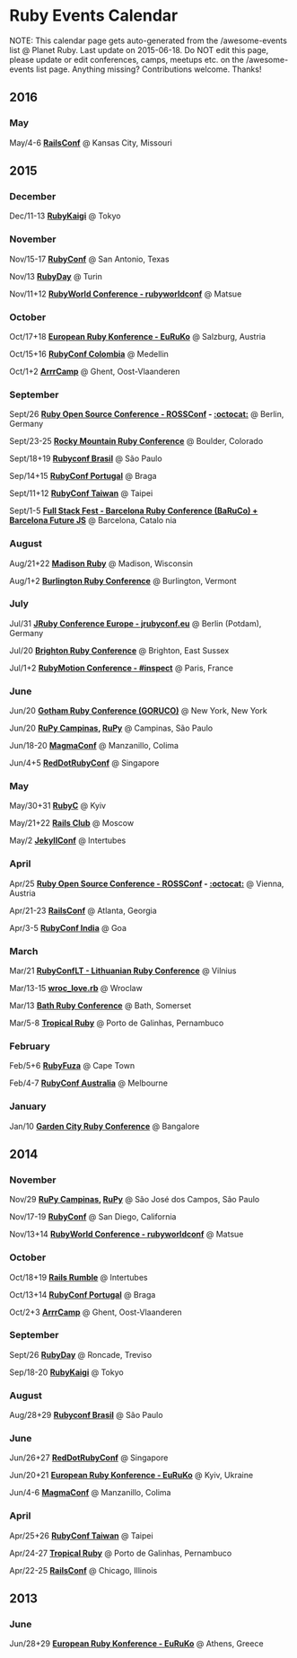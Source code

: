 # Ruby Events Calendar

NOTE: This calendar page gets auto-generated from the /awesome-events list @ Planet Ruby.
Last update on 2015-06-18.
Do NOT edit this page, please update or edit conferences, camps, meetups etc.
on the /awesome-events list page. Anything missing? Contributions welcome. Thanks!



## 2016

### May


May/4-6  **[RailsConf](http://railsconf.com)** @ Kansas City, Missouri

## 2015

### December


Dec/11-13  **[RubyKaigi](http://rubykaigi.org)** @ Tokyo

### November


Nov/15-17  **[RubyConf](http://rubyconf.org)** @ San Antonio, Texas


Nov/13  **[RubyDay](http://www.rubyday.it)** @ Turin


Nov/11+12  **[RubyWorld Conference - rubyworldconf](http://www.rubyworld-conf.org/en)** @ Matsue

### October


Oct/17+18  **[European Ruby Konference - EuRuKo](http://euruko.org)** @ Salzburg, Austria


Oct/15+16  **[RubyConf Colombia](http://www.rubyconf.co)** @ Medellin


Oct/1+2  **[ArrrCamp](http://arrrrcamp.be)** @ Ghent, Oost-Vlaanderen

### September


Sept/26  **[Ruby Open Source Conference - ROSSConf](http://rossconf.io) - [:octocat:](https://github.com/rossconf)** @ Berlin, Germany


Sept/23-25  **[Rocky Mountain Ruby Conference](http://rockymtnruby.com)** @ Boulder, Colorado


Sept/18+19  **[Rubyconf Brasil](http://www.rubyconf.com.br)** @ São Paulo


Sep/14+15  **[RubyConf Portugal](http://rubyconf.pt)** @ Braga


Sept/11+12  **[RubyConf Taiwan](http://rubyconf.tw)** @ Taipei


Sept/1-5  **[Full Stack Fest - Barcelona Ruby Conference (BaRuCo) + Barcelona Future JS](http://www.fullstackfest.com)** @ Barcelona, Catalo
nia

### August


Aug/21+22  **[Madison Ruby](http://madisonpl.us/ruby)** @ Madison, Wisconsin


Aug/1+2  **[Burlington Ruby Conference](http://www.burlingtonrubyconference.com)** @ Burlington, Vermont

### July


Jul/31  **[JRuby Conference Europe - jrubyconf.eu](http://jrubyconf.eu)** @ Berlin (Potdam), Germany


Jul/20  **[Brighton Ruby Conference](http://brightonruby.com)** @ Brighton, East Sussex


Jul/1+2  **[RubyMotion Conference - #inspect](http://conference.rubymotion.com)** @ Paris, France

### June


Jun/20  **[Gotham Ruby Conference (GORUCO)](http://goruco.com)** @ New York, New York


Jun/20  **[RuPy Campinas](http://campinas.rupy.com.br), [RuPy](http://rupy.com.br)** @ Campinas, São Paulo


Jun/18-20  **[MagmaConf](http://magmaconf.com)** @ Manzanillo, Colima


Jun/4+5  **[RedDotRubyConf](http://www.reddotrubyconf.com)** @ Singapore

### May


May/30+31  **[RubyC](http://rubyc.eu)** @ Kyiv


May/21+22  **[Rails Club](http://railsclub.ru)** @ Moscow


May/2  **[JekyllConf](http://jekyllconf.com)** @ Intertubes

### April


Apr/25  **[Ruby Open Source Conference - ROSSConf](http://rossconf.io) - [:octocat:](https://github.com/rossconf)** @ Vienna, Austria


Apr/21-23  **[RailsConf](http://railsconf.com)** @ Atlanta, Georgia


Apr/3-5  **[RubyConf India](http://rubyconfindia.org)** @ Goa

### March


Mar/21  **[RubyConfLT - Lithuanian Ruby Conference](http://rubyconf.lt)** @ Vilnius


Mar/13-15  **[wroc_love.rb](http://www.wrocloverb.com)** @ Wroclaw


Mar/13  **[Bath Ruby Conference](http://bathruby.org)** @ Bath, Somerset


Mar/5-8  **[Tropical Ruby](http://tropicalrb.com)** @ Porto de Galinhas, Pernambuco

### February


Feb/5+6  **[RubyFuza](http://www.rubyfuza.org)** @ Cape Town


Feb/4-7  **[RubyConf Australia](http://www.rubyconf.org.au)** @ Melbourne

### January


Jan/10  **[Garden City Ruby Conference](http://www.gardencityruby.org)** @ Bangalore

## 2014

### November


Nov/29  **[RuPy Campinas](http://campinas.rupy.com.br), [RuPy](http://rupy.com.br)** @ São José dos Campos, São Paulo


Nov/17-19  **[RubyConf](http://rubyconf.org)** @ San Diego, California


Nov/13+14  **[RubyWorld Conference - rubyworldconf](http://www.rubyworld-conf.org/en)** @ Matsue

### October


Oct/18+19  **[Rails Rumble](https://railsrumble.com)** @ Intertubes


Oct/13+14  **[RubyConf Portugal](http://rubyconf.pt)** @ Braga


Oct/2+3  **[ArrrCamp](http://arrrrcamp.be)** @ Ghent, Oost-Vlaanderen

### September


Sept/26  **[RubyDay](http://www.rubyday.it)** @ Roncade, Treviso


Sep/18-20  **[RubyKaigi](http://rubykaigi.org)** @ Tokyo

### August


Aug/28+29  **[Rubyconf Brasil](http://www.rubyconf.com.br)** @ São Paulo

### June


Jun/26+27  **[RedDotRubyConf](http://www.reddotrubyconf.com)** @ Singapore


Jun/20+21  **[European Ruby Konference - EuRuKo](http://euruko.org)** @ Kyiv, Ukraine


Jun/4-6  **[MagmaConf](http://magmaconf.com)** @ Manzanillo, Colima

### April


Apr/25+26  **[RubyConf Taiwan](http://rubyconf.tw)** @ Taipei


Apr/24-27  **[Tropical Ruby](http://tropicalrb.com)** @ Porto de Galinhas, Pernambuco


Apr/22-25  **[RailsConf](http://railsconf.com)** @ Chicago, Illinois

## 2013

### June


Jun/28+29  **[European Ruby Konference - EuRuKo](http://euruko.org)** @ Athens, Greece
